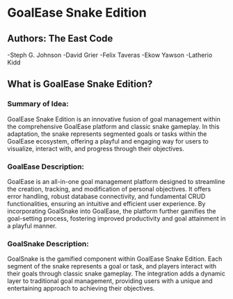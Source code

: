 # GoalEase Snake Edition

## Authors: The East Code

-Steph G. Johnson
-David Grier
-Felix Taveras
-Ekow Yawson
-Latherio Kidd

## What is GoalEase Snake Edition?

### Summary of Idea:
GoalEase Snake Edition is an innovative fusion of goal management within the comprehensive GoalEase platform and classic snake gameplay. In this adaptation, the snake represents segmented goals or tasks within the GoalEase ecosystem, offering a playful and engaging way for users to visualize, interact with, and progress through their objectives.

### GoalEase Description:
GoalEase is an all-in-one goal management platform designed to streamline the creation, tracking, and modification of personal objectives. It offers error handling, robust database connectivity, and fundamental CRUD functionalities, ensuring an intuitive and efficient user experience. By incorporating GoalSnake into GoalEase, the platform further gamifies the goal-setting process, fostering improved productivity and goal attainment in a playful manner.

### GoalSnake Description:
GoalSnake is the gamified component within GoalEase Snake Edition. Each segment of the snake represents a goal or task, and players interact with their goals through classic snake gameplay. The integration adds a dynamic layer to traditional goal management, providing users with a unique and entertaining approach to achieving their objectives.